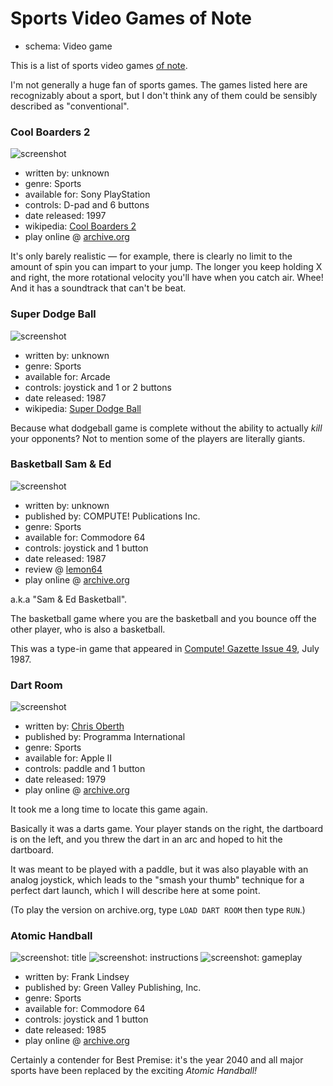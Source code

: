 Sports Video Games of Note
==========================

*   schema: Video game

This is a list of sports video games [of note](A%20Note%20on%20Items%20of%20Note.md).

I'm not generally a huge fan of sports games.  The games listed here are recognizably about a sport,
but I don't think any of them could be sensibly described as "conventional".

### Cool Boarders 2

![screenshot](https://static.catseye.tc/archive/www.vizzed.com/videogames%252Fpsx%252Fscreenshot%252FCool%252520Boarders%2525202-2.jpg)

*   written by: unknown
*   genre: Sports
*   available for: Sony PlayStation
*   controls: D-pad and 6 buttons
*   date released: 1997
*   wikipedia: [Cool Boarders 2](https://en.wikipedia.org/wiki/Cool_Boarders_2)
*   play online @ [archive.org](https://archive.org/details/psx_coolboa2)

It's only barely realistic — for example,
there is clearly no limit to the amount of spin you can impart to your
jump. The longer you keep holding X and right, the more rotational velocity
you'll have when you catch air. Whee! And it has a soundtrack that can't be
beat.

### Super Dodge Ball

![screenshot](https://static.catseye.tc/archive/upload.wikimedia.org/wikipedia%252Fen%252F3%252F3a%252FNekketsu_koukou_dodgeball_bu.jpg)

*   written by: unknown
*   genre: Sports
*   available for: Arcade
*   controls: joystick and 1 or 2 buttons
*   date released: 1987
*   wikipedia: [Super Dodge Ball](https://en.wikipedia.org/wiki/Super_Dodge_Ball)

Because what dodgeball game is complete without the ability to
actually *kill* your opponents?  Not to mention some of the
players are literally giants.

### Basketball Sam & Ed

![screenshot](https://static.catseye.tc/archive/www.lemon64.com/games%252Fscreenshots%252Ffull%252Fs%252Fsam_and_ed_basketball_01.gif)

*   written by: unknown
*   published by: COMPUTE! Publications Inc.
*   genre: Sports
*   available for: Commodore 64
*   controls: joystick and 1 button
*   date released: 1987
*   review @ [lemon64](http://www.lemon64.com/reviews/view.php?id=1109)
*   play online @ [archive.org](https://archive.org/details/Basketball_Sam_Ed_1987_Compute)

a.k.a "Sam & Ed Basketball".

The basketball game where you are the basketball and you bounce off
the other player, who is also a basketball.

This was a type-in game that appeared in
[Compute! Gazette Issue 49](https://archive.org/details/1987-07-computegazette),
July 1987.

### Dart Room

![screenshot](https://static.catseye.tc/images/curated/screenshots/Dart%20Room%20%28Chris%20Oberth%2C%201979%29.png)

*   written by: [Chris Oberth](https://en.wikipedia.org/wiki/Chris_Oberth)
*   published by: Programma International
*   genre: Sports
*   available for: Apple II
*   controls: paddle and 1 button
*   date released: 1979
*   play online @ [archive.org](https://archive.org/details/a2_cple_Apple_Bowl_Budge_Trilogy_Dart_Room_Star_Wars_William_Tell)

It took me a long time to locate this game again.

Basically it was a darts game.  Your player stands on the right, the
dartboard is on the left, and you threw the dart in an arc and hoped
to hit the dartboard.

It was meant to be played with a paddle, but it was also playable
with an analog joystick, which leads to the "smash your thumb" technique
for a perfect dart launch, which I will describe here at some point.

(To play the version on archive.org, type `LOAD DART ROOM` then type `RUN`.)

### Atomic Handball

![screenshot: title](https://static.catseye.tc/images/curated/screenshots/Atomic%20Handball%20-%20title%20%28Frank%20Lindsey%2C%201985%29.png)
![screenshot: instructions](https://static.catseye.tc/images/curated/screenshots/Atomic%20Handball%20-%20instructions%20%28Frank%20Lindsey%2C%201985%29.png)
![screenshot: gameplay](https://static.catseye.tc/images/curated/screenshots/Atomic%20Handball%20-%20gameplay%20%28Frank%20Lindsey%2C%201985%29.png)

*   written by: Frank Lindsey
*   published by: Green Valley Publishing, Inc.
*   genre: Sports
*   available for: Commodore 64
*   controls: joystick and 1 button
*   date released: 1985
*   play online @ [archive.org](https://archive.org/details/Atomic_Handball_1985_Frank_Lindsay_PD)

Certainly a contender for Best Premise: it's the year 2040 and
all major sports have been replaced by the exciting _Atomic Handball!_
